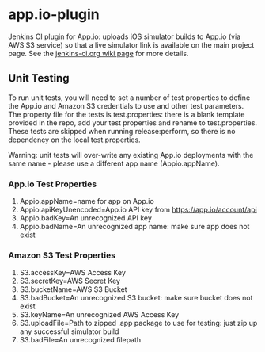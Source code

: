 app.io-plugin
=============

Jenkins CI plugin for App.io: uploads iOS simulator builds to App.io (via AWS S3 service) so that a live simulator link is available on the main project page. See the [jenkins-ci.org wiki page](https://wiki.jenkins-ci.org/display/JENKINS/App.io+Plugin) for more details.

## Unit Testing
To run unit tests, you will need to set a number of test properties to define the App.io and Amazon S3 credentials to use and other test parameters.  The property file for the tests is test.properties: there is a blank template provided in the repo, add your test properties and rename to test.properties.  These tests are skipped when running release:perform, so there is no dependency on the local test.properties.

Warning: unit tests will over-write any existing App.io deployments with the same name - please use a different app name (Appio.appName).


### App.io Test Properties
1. Appio.appName=name for app on App.io
2. Appio.apiKeyUnencoded=App.io API key from https://app.io/account/api
3. Appio.badKey=An unrecognized API key
4. Appio.badName=An unrecognized app name: make sure app does not exist

### Amazon S3 Test Properties 
1. S3.accessKey=AWS Access Key
2. S3.secretKey=AWS Secret Key
3. S3.bucketName=AWS S3 Bucket
4. S3.badBucket=An unrecognized S3 bucket: make sure bucket does not exist
5. S3.keyName=An unrecognized AWS Access Key
6. S3.uploadFile=Path to zipped .app package to use for testing: just zip up any successful simulator build
7. S3.badFile=An unrecognized filepath



